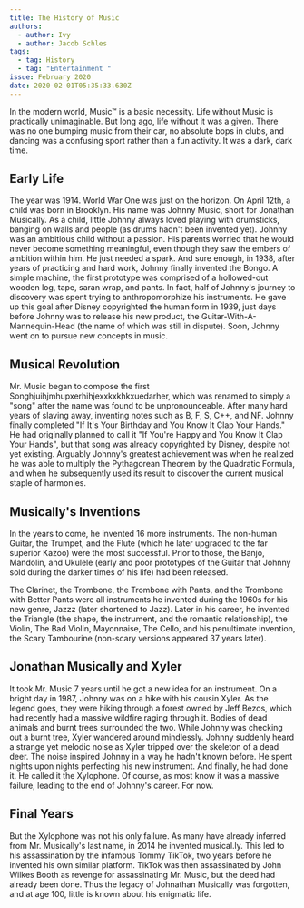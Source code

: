 ```yaml
---
title: The History of Music
authors:
  - author: Ivy
  - author: Jacob Schles
tags:
  - tag: History
  - tag: "Entertainment "
issue: February 2020
date: 2020-02-01T05:35:33.630Z
---
```

In the modern world, Music™ is a basic necessity. Life without Music is practically unimaginable. But long ago, life without it was a given. There was no one bumping music from their car, no absolute bops in clubs, and dancing was a confusing sport rather than a fun activity. It was a dark, dark time. 


## Early Life 
The year was 1914. World War One was just on the horizon. On April 12th, a child was born in Brooklyn. His name was Johnny Music, short for Jonathan Musically. As a child, little Johnny always loved playing with drumsticks, banging on walls and people (as drums hadn't been invented yet). Johnny was an ambitious child without a passion. His parents worried that he would never become something meaningful, even though they saw the embers of ambition within him. He just needed a spark. And sure enough, in 1938, after years of practicing and hard work, Johnny finally invented the Bongo. A simple machine, the first prototype was comprised of a hollowed-out wooden log, tape, saran wrap, and pants. In fact, half of Johnny's journey to discovery was spent trying to anthropomorphize his instruments. He gave up this goal after Disney copyrighted the human form in 1939, just days before Johnny was to release his new product, the Guitar-With-A-Mannequin-Head (the name of which was still in dispute). Soon, Johnny went on to pursue new concepts in music. 


## Musical Revolution 

Mr. Music began to compose the first Songhjuihjmhupxerhihjexxkxkhkxuedarher, which was renamed to simply a "song" after the name was found to be unpronounceable. After many hard years of slaving away, inventing notes such as B, F, S, C++, and NF. Johnny finally completed "If It's Your Birthday and You Know It Clap Your Hands." He had originally planned to call it "If You're Happy and You Know It Clap Your Hands", but that song was already copyrighted by Disney, despite not yet existing. Arguably Johnny's greatest achievement was when he realized he was able to multiply the Pythagorean Theorem by the Quadratic Formula, and when he subsequently used its result to discover the current musical staple of harmonies.

## Musically's Inventions

In the years to come, he invented 16 more instruments. The non-human Guitar, the Trumpet, and the Flute (which he later upgraded to the far superior Kazoo) were the most successful. Prior to those, the Banjo, Mandolin, and Ukulele (early and poor prototypes of the Guitar that Johnny sold during the darker times of his life) had been released.

The Clarinet, the Trombone, the Trombone with Pants, and the Trombone with Better Pants were all instruments he invented during the 1960s for his new genre, Jazzz (later shortened to Jazz). Later in his career, he invented the Triangle (the shape, the instrument, and the romantic relationship), the Violin, The Bad Violin, Mayonnaise, The Cello, and his penultimate invention, the Scary Tambourine (non-scary versions appeared 37 years later).

## Jonathan Musically and Xyler

It took Mr. Music 7 years until he got a new idea for an instrument. On a bright day in 1987, Johnny was on a hike with his cousin Xyler. As the legend goes, they were hiking through a forest owned by Jeff Bezos, which had recently had a massive wildfire raging through it. Bodies of dead animals and burnt trees surrounded the two. While Johnny was checking out a burnt tree, Xyler wandered around mindlessly. Johnny suddenly heard a strange yet melodic noise as Xyler tripped over the skeleton of a dead deer. The noise inspired Johnny in a way he hadn't known before. He spent nights upon nights perfecting his new instrument. And finally, he had done it. He called it the Xylophone. Of course, as most know it was a massive failure, leading to the end of Johnny's career. For now.
 
## Final Years

But the Xylophone was not his only failure. As many have already inferred from Mr. Musically's last name, in 2014 he invented musical.ly. This led to his assassination by the infamous Tommy TikTok, two years before he invented his own similar platform. TikTok was then assassinated by John Wilkes Booth as revenge for assassinating Mr. Music, but the deed had already been done. Thus the legacy of Johnathan Musically was forgotten, and at age 100, little is known about his enigmatic life. 